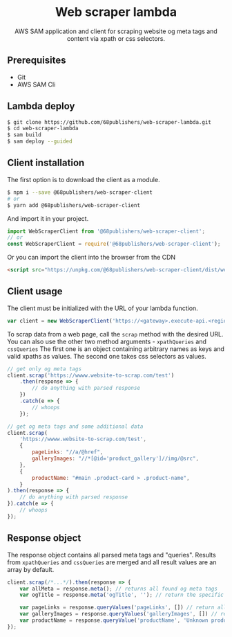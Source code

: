 <h1 align="center">Web scraper lambda</h1>

<p align="center">AWS SAM application and client for scraping website og meta tags and content via xpath or css selectors.</p>

## Prerequisites

* Git
* AWS SAM Cli

## Lambda deploy

```sh
$ git clone https://github.com/68publishers/web-scraper-lambda.git
$ cd web-scraper-lambda
$ sam build
$ sam deploy --guided
```

## Client installation

The first option is to download the client as a module.

```sh
$ npm i --save @68publishers/web-scraper-client
# or
$ yarn add @68publishers/web-scraper-client
```

And import it in your project.

```js
import WebScraperClient from '@68publishers/web-scraper-client';
// or
const WebScraperClient = require('@68publishers/web-scraper-client');
```

Or you can import the client into the browser from the CDN

```html
<script src="https://unpkg.com/@68publishers/web-scraper-client/dist/web-scraper-client.min.js"></script>
```

## Client usage

The client must be initialized with the URL of your lambda function.

```js
var client = new WebScraperClient('https://<gateway>.execute-api.<region>.amazonaws.com/<stage>/scrap');
```

To scrap data from a web page, call the `scrap` method with the desired URL. You can also use the other two method arguments - `xpathQueries` and `cssQueries`
The first one is an object containing arbitrary names as keys and valid xpaths as values. The second one takes css selectors as values.

```js
// get only og meta tags
client.scrap('https://wwww.website-to-scrap.com/test')
    .then(response => {
        // do anything with parsed response
    })
    .catch(e => {
        // whoops
    });

// get og meta tags and some additional data
client.scrap(
    'https://wwww.website-to-scrap.com/test',
    {
        pageLinks: "//a/@href",
        galleryImages: "//*[@id='product_gallery']//img/@src",
    },
    {
        productName: "#main .product-card > .product-name",
    }
).then(response => {
    // do anything with parsed response
}).catch(e => {
    // whoops
});
```

## Response object

The response object contains all parsed meta tags and "queries". Results from `xpathQueries` and `cssQueries` are merged and all result values are an array by default.

```js
client.scrap(/*...*/).then(response => {
    var allMeta = response.meta(); // returns all found og meta tags
    var ogTitle = response.meta('ogTitle', ''); // return the specific meta tag, the second argument is the default value

    var pageLinks = response.queryValues('pageLinks', []) // return all found page links
    var galleryImages = response.queryValues('galleryImages', []) // return all gallery images
    var productName = response.queryValue('productName', 'Unknown product'); // the method `queryValue` returns the first value in an array
});
```
